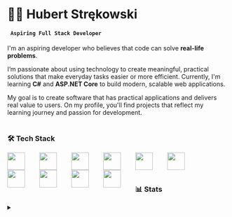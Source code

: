 # 🏋️‍♂️ Hubert Strękowski

**<h4>`  Aspiring Full Stack Developer  `</h4>**

I'm an aspiring developer who believes that code can solve **real-life problems**.

I’m passionate about using technology to create meaningful, practical solutions that make everyday tasks easier or more efficient.
Currently, I'm learning **C#** and **ASP.NET Core** to build modern, scalable web applications.

My goal is to create software that has practical applications and delivers real value to users. On my profile, you'll find projects that reflect my learning journey and passion for development.
#

<!-- Tutaj będą TOP PROJECTS jak już je zrobie -->

### 🛠 Tech Stack




<img align="left" width="40px;" style="padding-right: 30px;" src="https://cdn.jsdelivr.net/gh/devicons/devicon@latest/icons/csharp/csharp-plain.svg" />
<img align="left" width="40px;" style="padding-right: 30px;" src="https://cdn.jsdelivr.net/gh/devicons/devicon@latest/icons/dotnetcore/dotnetcore-original.svg" />
<img align="left" width="40px;" style="padding-right: 30px;" src="https://i.imgur.com/7fMWSss.png" />
<img align="left" width="40px;" style="padding-right: 30px;" src="https://cdn.jsdelivr.net/gh/devicons/devicon@latest/icons/angularjs/angularjs-plain.svg" />
<img align="left" width="40px;" style="padding-right: 30px;" src="https://cdn.jsdelivr.net/gh/devicons/devicon@latest/icons/typescript/typescript-plain.svg" />
<img align="left" width="40px;" style="padding-right: 30px;" src="https://cdn.jsdelivr.net/gh/devicons/devicon@latest/icons/javascript/javascript-plain.svg" />  
<img align="left" width="40px;" style="padding-right: 30px;" src="https://cdn.jsdelivr.net/gh/devicons/devicon@latest/icons/html5/html5-plain.svg" />
<img align="left" width="40px;" style="padding-right: 30px;" src="https://cdn.jsdelivr.net/gh/devicons/devicon@latest/icons/css3/css3-plain.svg" />
<img align="left" width="40px;" style="padding-right: 30px;" src="https://cdn.jsdelivr.net/gh/devicons/devicon@latest/icons/git/git-original.svg" />
<img align="left" width="40px;" style="padding-right: 30px;" src="https://cdn-icons-png.flaticon.com/512/25/25231.png" />


         
<br/><br/>

#

### 📊 Stats

<details>
  <summary></summary>

  <br/>

  <img src="https://www.codewars.com/users/hstrekowski/badges/large" width="40%"/>

  <div>
    <img src="https://github-readme-stats.vercel.app/api?username=hstrekowski&show_icons=true&count_private=true&theme=dark&hide_border=true" width="46%"/>
    <img src="https://github-readme-streak-stats.herokuapp.com/?user=hstrekowski&theme=dark&hide_border=true" width="49%"/>
  </div>

</details>







